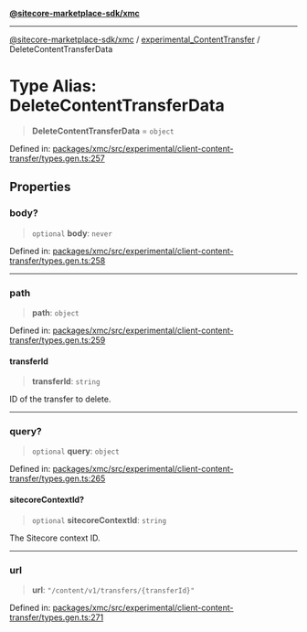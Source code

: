 [**@sitecore-marketplace-sdk/xmc**](../../../../README.md)

***

[@sitecore-marketplace-sdk/xmc](../../../../README.md) / [experimental\_ContentTransfer](../README.md) / DeleteContentTransferData

# Type Alias: DeleteContentTransferData

> **DeleteContentTransferData** = `object`

Defined in: [packages/xmc/src/experimental/client-content-transfer/types.gen.ts:257](https://github.com/Sitecore/marketplace-sdk/blob/main/packages/xmc/src/experimental/client-content-transfer/types.gen.ts#L257)

## Properties

### body?

> `optional` **body**: `never`

Defined in: [packages/xmc/src/experimental/client-content-transfer/types.gen.ts:258](https://github.com/Sitecore/marketplace-sdk/blob/main/packages/xmc/src/experimental/client-content-transfer/types.gen.ts#L258)

***

### path

> **path**: `object`

Defined in: [packages/xmc/src/experimental/client-content-transfer/types.gen.ts:259](https://github.com/Sitecore/marketplace-sdk/blob/main/packages/xmc/src/experimental/client-content-transfer/types.gen.ts#L259)

#### transferId

> **transferId**: `string`

ID of the transfer to delete.

***

### query?

> `optional` **query**: `object`

Defined in: [packages/xmc/src/experimental/client-content-transfer/types.gen.ts:265](https://github.com/Sitecore/marketplace-sdk/blob/main/packages/xmc/src/experimental/client-content-transfer/types.gen.ts#L265)

#### sitecoreContextId?

> `optional` **sitecoreContextId**: `string`

The Sitecore context ID.

***

### url

> **url**: `"/content/v1/transfers/{transferId}"`

Defined in: [packages/xmc/src/experimental/client-content-transfer/types.gen.ts:271](https://github.com/Sitecore/marketplace-sdk/blob/main/packages/xmc/src/experimental/client-content-transfer/types.gen.ts#L271)
